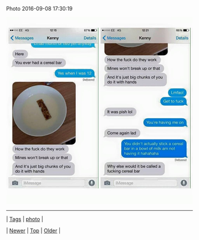 <!--
title: Photo 2016-09-08 17
date: 2020-06-28T15:27:00.129Z
tags: photo
-->


Photo 2016-09-08 17:30:19

![](150128152299-0.jpg)

<!--BOTTOM-POST-NAVIGATION-->
---

| [Tags](tags.md) | [photo](tag-photo.md) |

| [Newer](150119909766.md) | [Top](index.md) | [Older](150137165374.md) |